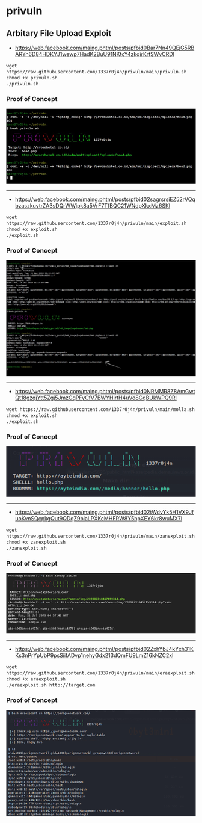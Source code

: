 # privuln
## Arbitary File Upload Exploit

- https://web.facebook.com/maing.phtml/posts/pfbid0Bar7Nn49QEjG5RBARYn6D84HDKYJ1wewp7HadK2BuU91NKtcY4zkqirKrtSWvCRDl
```
wget https://raw.githubusercontent.com/1337r0j4n/privuln/main/privuln.sh
chmod +x privuln.sh
./privuln.sh
```
### Proof of Concept
<img src="https://raw.githubusercontent.com/1337r0j4n/privuln/main/poc.jpeg">

---

- https://web.facebook.com/maing.phtml/posts/pfbid02sagrsrsiEZ52rVQqbzaszkuvtrZA3sDQrWWjpk8a5VrF7TfBQC21WNdpXkxMz6SKl

```
wget https://raw.githubusercontent.com/1337r0j4n/privuln/main/exploit.sh
chmod +x exploit.sh
./exploit.sh
```
### Proof of Concept
<img src="https://raw.githubusercontent.com/1337r0j4n/privuln/main/exploit.jpeg">

---

- https://web.facebook.com/maing.phtml/posts/pfbid0NRMMR8Z8AmGwtQt18gzqjYtt5Zgj5JmzGqPFyCfV7BWYHirtH4uVd8GqBUkWPQ9Rl

```
wget https://raw.githubusercontent.com/1337r0j4n/privuln/main/molla.sh
chmod +x exploit.sh
./exploit.sh
```
### Proof of Concept
<img src="https://raw.githubusercontent.com/1337r0j4n/privuln/main/molla-exploit-poc.png">

---

- https://web.facebook.com/maing.phtml/posts/pfbid02tWdvYk5H1VX9JfuoKvnSQcpkgQut9QDqZ9biaLPXKcMHFRW8Y5hpXEY6kr8wuMX7l

```
wget https://raw.githubusercontent.com/1337r0j4n/privuln/main/zanexploit.sh
chmod +x zanexploit.sh
./zanexploit.sh
```
### Proof of Concept
<img src="https://raw.githubusercontent.com/1337r0j4n/privuln/main/zanexploit-poc.png">

---

- https://web.facebook.com/maing.phtml/posts/pfbid02ZxhYbJ4kYxh31KKs3nPrYpUbP9psSiifADvp1nehyGdx213dQmFU9LmZ16kNZC2xl

```
wget https://raw.githubusercontent.com/1337r0j4n/privuln/main/eraexploit.sh
chmod +x eraexploit.sh
./eraexploit.sh http://target.com
```
### Proof of Concept
<img src="https://raw.githubusercontent.com/1337r0j4n/privuln/main/earexploit-poc.png">

